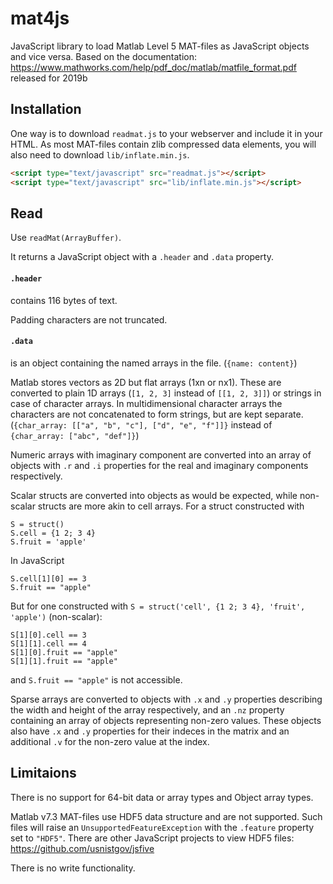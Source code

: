 # mat4js
JavaScript library to load Matlab Level 5 MAT-files as JavaScript objects and vice versa.
Based on the documentation: https://www.mathworks.com/help/pdf_doc/matlab/matfile_format.pdf released for 2019b

## Installation
One way is to download `readmat.js` to your webserver and include it in your HTML. As most MAT-files contain zlib compressed data elements, you will also need to download `lib/inflate.min.js`.
```html
<script type="text/javascript" src="readmat.js"></script>
<script type="text/javascript" src="lib/inflate.min.js"></script>
```

## Read
Use `readMat(ArrayBuffer)`.

It returns a JavaScript object with a `.header` and `.data` property.

#### `.header`
contains 116 bytes of text.

Padding characters are not truncated.

#### `.data`
is an object containing the named arrays in the file. (`{name: content}`)

Matlab stores vectors as 2D but flat arrays (1xn or nx1). These are converted to plain 1D arrays (`[1, 2, 3]` instead of `[[1, 2, 3]]`) or strings in case of character arrays. In multidimensional character arrays the characters are not concatenated to form strings, but are kept separate. (`{char_array: [["a", "b", "c"], ["d", "e", "f"]]}` instead of `{char_array: ["abc", "def"]}`)

Numeric arrays with imaginary component are converted into an array of objects with `.r` and `.i` properties for the real and imaginary components respectively.

Scalar structs are converted into objects as would be expected, while non-scalar structs are more akin to cell arrays. For a struct constructed with
```
S = struct()
S.cell = {1 2; 3 4}
S.fruit = 'apple'
```
In JavaScript
```
S.cell[1][0] == 3
S.fruit == "apple"
```
But for one constructed with `S = struct('cell', {1 2; 3 4}, 'fruit', 'apple')` (non-scalar):
```
S[1][0].cell == 3
S[1][1].cell == 4
S[1][0].fruit == "apple"
S[1][1].fruit == "apple"
```
and `S.fruit == "apple"` is not accessible.


Sparse arrays are converted to objects with `.x` and `.y` properties describing the width and height of the array respectively, and an `.nz` property containing an array of objects representing non-zero values. These objects also have `.x` and `.y` properties for their indeces in the matrix and an additional `.v` for the non-zero value at the index.

## Limitaions
There is no support for 64-bit data or array types and Object array types.

Matlab v7.3 MAT-files use HDF5 data structure and are not supported. Such files will raise an `UnsupportedFeatureException` with the `.feature` property set to `"HDF5"`. There are other JavaScript projects to view HDF5 files: https://github.com/usnistgov/jsfive

There is no write functionality.

